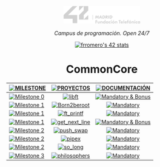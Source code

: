 <p align="center" width="100%">
    <a href="42_Madrid/42"><img width="40%" src="42_Madrid/img/logo5.png"></a> </p>
<p align="center" width="100%"><i>Campus de programación. Open 24/7 </i></p>

<div align="center">

[![frromero's 42 stats](https://badge.mediaplus.ma/greenbinary/frromero?1337Badge=off&UM6P=off)](https://profile.intra.42.fr/users/frromero)

# CommonCore

|  [![MILESTONE](https://img.shields.io/badge/%20M%20I%20L%20E%20S%20T%20O%20N%20E%20-000000)](#) | [![PROYECTOS](https://img.shields.io/badge/%20P%20R%20O%20Y%20E%20C%20T%20O%20S%20-000000)](#) | [![DOCUMENTACIÓN](https://img.shields.io/badge/%20D%20O%20C%20U%20M%20E%20N%20T%20A%20C%20I%20Ó%20N%20-000000)](#) |
|------|:------------:|:------------------:|
| [![Milestone 0](https://img.shields.io/badge/%20%20Milestone%200%20-228B22)](#)  | [![libft](https://img.shields.io/badge/%20%20libft%20%20-228B22)](42_Madrid/0/) | [![Mandatory & Bonus](https://img.shields.io/badge/Mandatory%20&%20Bonus-228B22)](42_Madrid/0/) |
| [![Milestone 1](https://img.shields.io/badge/%20%20Milestone%201%20-4682B4)](#)  | [![Born2beroot](https://img.shields.io/badge/%20%20Born2beroot%20%20-4682B4)](42_Madrid/milestone_1/born2beroot) | [![Mandatory](https://img.shields.io/badge/Mandatory-4682B4)](42_Madrid/milestone_1/born2beroot) |
| [![Milestone 1](https://img.shields.io/badge/%20%20Milestone%201%20-4682B4)](#) | [![ft_printf](https://img.shields.io/badge/%20%20ft_printf%20%20-4682B4)](42_Madrid/milestone_1/printf/) | [![Mandatory](https://img.shields.io/badge/Mandatory-4682B4)](42_Madrid/milestone_1/printf/) |
| [![Milestone 1](https://img.shields.io/badge/%20%20Milestone%201%20-4682B4)](#) | [![get_next_line](https://img.shields.io/badge/%20%20get_next_line%20%20-4682B4)](42_Madrid/milestone_1/get_next_line/) | [![Mandatory & Bonus](https://img.shields.io/badge/Mandatory%20&%20Bonus-4682B4)](42_Madrid/milestone_1/get_next_line/) |
| [![Milestone 2](https://img.shields.io/badge/%20%20Milestone%202%20-1E90FF)](#)  | [![push_swap](https://img.shields.io/badge/%20%20push_swap%20%20-1E90FF)](42_Madrid/milestone_2/push_swap/) | [![Mandatory](https://img.shields.io/badge/Mandatory-1E90FF)](42_Madrid/milestone_2/push_swap/) |
| [![Milestone 2](https://img.shields.io/badge/%20%20Milestone%202%20-1E90FF)](#)  | [![pipex](https://img.shields.io/badge/%20%20pipex%20%20-1E90FF)](42_Madrid/milestone_2/pipex/) | [![Mandatory](https://img.shields.io/badge/Mandatory-1E90FF)](42_Madrid/milestone_2/pipex/) |
| [![Milestone 2](https://img.shields.io/badge/%20%20Milestone%202%20-1E90FF)](#)  | [![so_long](https://img.shields.io/badge/%20%20so_long%20%20-1E90FF)](42_Madrid/milestone_2/so_long/) | [![Mandatory](https://img.shields.io/badge/Mandatory-1E90FF)](42_Madrid/milestone_2/so_long/) |
| [![Milestone 3](https://img.shields.io/badge/%20%20Milestone%203%20-00008B)](#)  | [![philosophers](https://img.shields.io/badge/%20%20philosophers%20%20-00008B)](42_Madrid/milestone_3/philosophers/) | [![Mandatory](https://img.shields.io/badge/Mandatory-00008B)](42_Madrid/milestone_3/philosophers/) |


</div>



